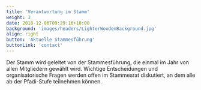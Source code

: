 ```yaml
---
title: 'Verantwortung im Stamm'
weight: 3
date: 2018-12-06T09:29:16+10:00
background: 'images/headers/LighterWoodenBackground.jpg'
align: right
button: 'Aktuelle Stammesführung'
buttonLink: 'contact'
---
```


Der Stamm wird geleitet von der Stammesführung, die einmal im Jahr von allen Mitgliedern gewählt wird.
Wichtige Entscheidungen und organisatorische Fragen werden offen im Stammesrat diskutiert, an dem alle ab der Pfadi-Stufe teilnehmen können.
